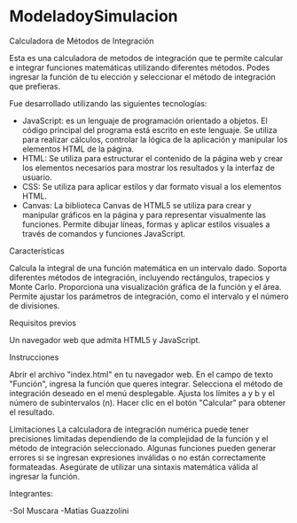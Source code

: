 # ModeladoySimulacion

Calculadora de Métodos de Integración

Esta es una calculadora de metodos de integración que te permite calcular e integrar funciones matemáticas utilizando diferentes métodos. Podes ingresar la función de tu elección y seleccionar el método de integración que prefieras.


Fue desarrollado utilizando las siguientes tecnologías:

- JavaScript: es un lenguaje de programación orientado a objetos. El código principal del programa está escrito en este lenguaje. Se utiliza para realizar cálculos, controlar la lógica de la aplicación y manipular los elementos HTML de la página.
- HTML: Se utiliza para estructurar el contenido de la página web y crear los elementos necesarios para mostrar los resultados y la interfaz de usuario.
- CSS: Se utiliza para aplicar estilos y dar formato visual a los elementos HTML.
- Canvas: La biblioteca Canvas de HTML5 se utiliza para crear y manipular gráficos en la página y para representar visualmente las funciones. Permite dibujar líneas, formas y aplicar estilos visuales a través de comandos y funciones JavaScript.


Características

Calcula la integral de una función matemática en un intervalo dado.
Soporta diferentes métodos de integración, incluyendo rectángulos, trapecios y Monte Carlo.
Proporciona una visualización gráfica de la función y el área.
Permite ajustar los parámetros de integración, como el intervalo y el número de divisiones.


Requisitos previos

Un navegador web que admita HTML5 y JavaScript.


Instrucciones

Abrir el archivo "index.html" en tu navegador web.
En el campo de texto "Función", ingresa la función que queres integrar.
Selecciona el método de integración deseado en el menú desplegable.
Ajusta los límites a y b y el número de subintervalos (n).
Hacer clic en el botón "Calcular" para obtener el resultado.


Limitaciones
La calculadora de integración numérica puede tener precisiones limitadas dependiendo de la complejidad de la función y el método de integración seleccionado.
Algunas funciones pueden generar errores si se ingresan expresiones inválidas o no están correctamente formateadas. Asegúrate de utilizar una sintaxis matemática válida al ingresar la función.


Integrantes:

-Sol Muscara
-Matias Guazzolini
